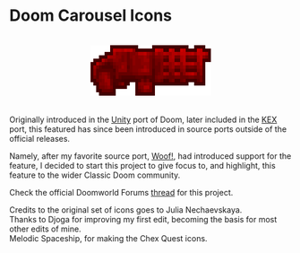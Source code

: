 # Doom Carousel Icons

<br>

<div align="center"> <img src="./logo.png"> </div>

<br>

Originally introduced in the [Unity](https://doomwiki.org/wiki/Doom_Classic_Unity_port) port of Doom, later included in the [KEX](https://doomwiki.org/wiki/Doom_%2B_Doom_II) port, this featured has since been introduced in source ports outside of the official releases.

Namely, after my favorite source port, [Woof!](https://github.com/fabiangreffrath/woof), had introduced support for the feature, I decided to start this project to give focus to, and highlight, this feature to the wider Classic Doom community.

Check the official Doomworld Forums [thread](https://www.doomworld.com/vb/thread/150923) for this project.

Credits to the original set of icons goes to Julia Nechaevskaya.  
Thanks to Djoga for improving my first edit, becoming the basis for most other edits of mine.  
Melodic Spaceship, for making the Chex Quest icons.  

